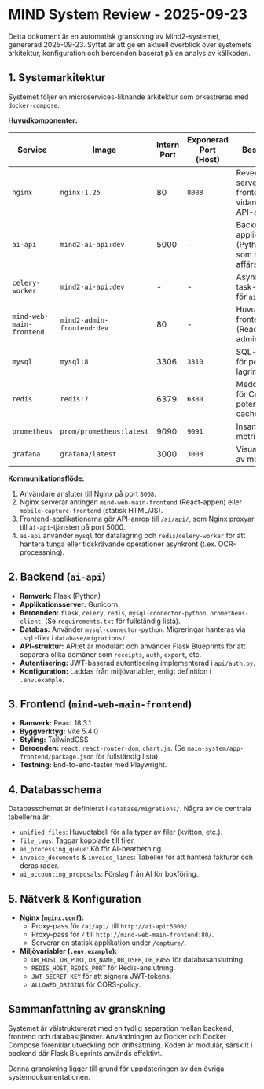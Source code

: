 # MIND System Review - 2025-09-23

Detta dokument är en automatisk granskning av Mind2-systemet, genererad 2025-09-23. Syftet är att ge en aktuell överblick över systemets arkitektur, konfiguration och beroenden baserat på en analys av källkoden.

## 1. Systemarkitektur

Systemet följer en microservices-liknande arkitektur som orkestreras med `docker-compose`.

**Huvudkomponenter:**

| Service                  | Image                  | Intern Port | Exponerad Port (Host) | Beskrivning                                                              |
| ------------------------ | ---------------------- | ----------- | --------------------- | ------------------------------------------------------------------------ |
| `nginx`                  | `nginx:1.25`           | 80          | `8008`                | Reverse proxy, serverar frontends och vidarebefordrar API-anrop.         |
| `ai-api`                 | `mind2-ai-api:dev`     | 5000        | -                     | Backend-applikation (Python/Flask) som hanterar affärslogik.               |
| `celery-worker`          | `mind2-ai-api:dev`     | -           | -                     | Asynkron task-hanterare för `ai-api`.                                    |
| `mind-web-main-frontend` | `mind2-admin-frontend:dev` | 80          | -                     | Huvud-frontend (React/Vite) för administration.                          |
| `mysql`                  | `mysql:8`              | 3306        | `3310`                | SQL-databas för persistent lagring.                                      |
| `redis`                  | `redis:7`              | 6379        | `6380`                | Meddelandekö för Celery och potentiell cache.                            |
| `prometheus`             | `prom/prometheus:latest` | 9090        | `9091`                | Insamling av metrics.                                                    |
| `grafana`                | `grafana/latest`       | 3000        | `3003`                | Visualisering av metrics.                                                |

**Kommunikationsflöde:**

1.  Användare ansluter till Nginx på port `8008`.
2.  Nginx serverar antingen `mind-web-main-frontend` (React-appen) eller `mobile-capture-frontend` (statisk HTML/JS).
3.  Frontend-applikationerna gör API-anrop till `/ai/api/`, som Nginx proxyar till `ai-api`-tjänsten på port 5000.
4.  `ai-api` använder `mysql` för datalagring och `redis`/`celery-worker` för att hantera tunga eller tidskrävande operationer asynkront (t.ex. OCR-processning).

## 2. Backend (`ai-api`)

*   **Ramverk:** Flask (Python)
*   **Applikationsserver:** Gunicorn
*   **Beroenden:** `flask`, `celery`, `redis`, `mysql-connector-python`, `prometheus-client`. (Se `requirements.txt` för fullständig lista).
*   **Databas:** Använder `mysql-connector-python`. Migreringar hanteras via `.sql`-filer i `database/migrations/`.
*   **API-struktur:** API:et är modulärt och använder Flask Blueprints för att separera olika domäner som `receipts`, `auth`, `export`, etc.
*   **Autentisering:** JWT-baserad autentisering implementerad i `api/auth.py`.
*   **Konfiguration:** Laddas från miljövariabler, enligt definition i `.env.example`.

## 3. Frontend (`mind-web-main-frontend`)

*   **Ramverk:** React 18.3.1
*   **Byggverktyg:** Vite 5.4.0
*   **Styling:** TailwindCSS
*   **Beroenden:** `react`, `react-router-dom`, `chart.js`. (Se `main-system/app-frontend/package.json` för fullständig lista).
*   **Testning:** End-to-end-tester med Playwright.

## 4. Databasschema

Databasschemat är definierat i `database/migrations/`. Några av de centrala tabellerna är:

*   `unified_files`: Huvudtabell för alla typer av filer (kvitton, etc.).
*   `file_tags`: Taggar kopplade till filer.
*   `ai_processing_queue`: Kö för AI-bearbetning.
*   `invoice_documents` & `invoice_lines`: Tabeller för att hantera fakturor och deras rader.
*   `ai_accounting_proposals`: Förslag från AI för bokföring.

## 5. Nätverk & Konfiguration

*   **Nginx (`nginx.conf`):**
    *   Proxy-pass för `/ai/api/` till `http://ai-api:5000/`.
    *   Proxy-pass för `/` till `http://mind-web-main-frontend:80/`.
    *   Serverar en statisk applikation under `/capture/`.
*   **Miljövariabler (`.env.example`):**
    *   `DB_HOST`, `DB_PORT`, `DB_NAME`, `DB_USER`, `DB_PASS` för databasanslutning.
    *   `REDIS_HOST`, `REDIS_PORT` för Redis-anslutning.
    *   `JWT_SECRET_KEY` för att signera JWT-tokens.
    *   `ALLOWED_ORIGINS` för CORS-policy.

## Sammanfattning av granskning

Systemet är välstrukturerat med en tydlig separation mellan backend, frontend och databastjänster. Användningen av Docker och Docker Compose förenklar utveckling och driftsättning. Koden är modulär, särskilt i backend där Flask Blueprints används effektivt.

Denna granskning ligger till grund för uppdateringen av den övriga systemdokumentationen.
